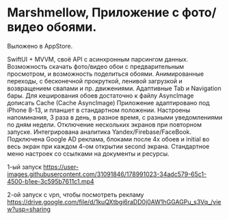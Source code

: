 # Marshmellow, Приложение с фото/видео обоями.
Выложено в AppStore.

SwiftUI + MVVM, своё API с асинхронным парсингом данных.
Возможность скачать фото/видео обои с предварительным просмотром, и возможность поделиться обоями.
Анимированные переходы, с бесконечной прокруткой, ленивой загрузкой и возвращением свапами и пр. движениями.
Адаптивные Tab и Navigation бары. 
Для кеширования обоев достаточно к файлу AsyncImage дописать Cache (Cache AsyncImage)
Приложение адаптировано под iPhone 8-13, и планшет в стандартном положении.
Настроены напоминания, 3 раза в день, в разное время, с разными уведомлениями по дням недели.
Отключение нескольких экранов при повторном запуске.
Интегрирована аналитика Yandex/Firebase/FaceBook.
Подключена Google AD реклама, блоками после 4х обоев и initial во весь экран при каждом 4-ом открытии second экрана.
Стандартное меню настроек со ссылками на документы и ресурсы.

1-ый запуск
https://user-images.githubusercontent.com/31091846/178991023-34adc579-65c1-4500-b1ee-3c595b7611c1.mp4

2-ой запуск с vpn, чтобы посмотреть рекламу
https://drive.google.com/file/d/1kuQXtbgi6raDD0j0AW1hGGAGPu_s3Vq_/view?usp=sharing
